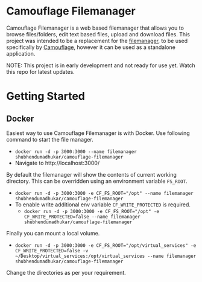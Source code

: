 # Camouflage Filemanager

Camouflage Filemanager is a web based filemanager that allows you to browse files/folders, edit text based files, upload and download files. This project was intended to be a replacement for the [filemanager](https://github.com/OpusCapita/filemanager), to be used specifically by [Camouflage](https://github.com/testinggospels/camouflage), however it can be used as a standalone application.

NOTE: This project is in early development and not ready for use yet. Watch this repo for latest updates.

# Getting Started

## Docker

Easiest way to use Camouflage Filemanager is with Docker. Use following command to start the file manager.

- `docker run -d -p 3000:3000 --name filemanager shubhendumadhukar/camouflage-filemanager`
- Navigate to http://localhost:3000/

By default the filemanager will show the contents of current working directory. This can be overridden using an environment variable `FS_ROOT`.

- `docker run -d -p 3000:3000 -e CF_FS_ROOT="/opt" --name filemanager shubhendumadhukar/camouflage-filemanager`
- To enable write additional env variable `CF_WRITE_PROTECTED` is required.
    - `docker run -d -p 3000:3000 -e CF_FS_ROOT="/opt" -e CF_WRITE_PROTECTED=false --name filemanager shubhendumadhukar/camouflage-filemanager`

Finally you can mount a local volume.

- `docker run -d -p 3000:3000 -e CF_FS_ROOT="/opt/virtual_services" -e CF_WRITE_PROTECTED=false -v ~/Desktop/virtual_services:/opt/virtual_services --name filemanager shubhendumadhukar/camouflage-filemanager`

Change the directories as per your requirement.